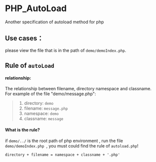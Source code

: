 # PHP_AutoLoad
Another specification of autoload method for php 


## **Use cases：**
please view the file that is in the path of `demo/demoIndex.php`.

## Rule of `autoLoad`
#### relationship:
The relationship between filename, directory namespace and classname. 
For example of the file "demo/message.php":

>1. directory: `demo`
>2. filename: `message.php`
>3. namespace: `demo`
>4. classname: `message`

#### **What is the rule?**
if `demo/../` is the root path of php environment , run the file `demo/demoIndex.php `,
you must could find the rule of `autoload.php`!

`directory + filename = namespace + classname + '.php'`
